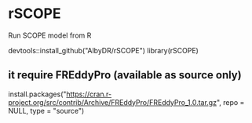 # rSCOPE
Run SCOPE model from R


devtools::install_github("AlbyDR/rSCOPE")
library(rSCOPE)

## it require FREddyPro (available as source only)
install.packages("https://cran.r-project.org/src/contrib/Archive/FREddyPro/FREddyPro_1.0.tar.gz", repo = NULL, type = "source")

